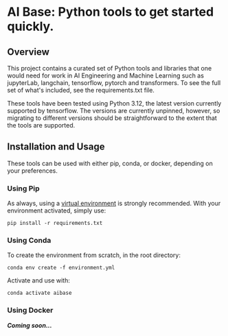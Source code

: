 # AI Base: Python tools to get started quickly.

## Overview

This project contains a curated set of Python tools and libraries that one would need for work in AI Engineering and Machine Learning such as jupyterLab, langchain, tensorflow, pytorch and transformers.  To see the full set of what's included, see the requirements.txt file. 

These tools have been tested using Python 3.12, the latest version currently supported by tensorflow. The versions are currently unpinned, however, so migrating to different versions should be straightforward to the extent that the tools are supported.

## Installation and Usage

These tools can be used with either pip, conda, or docker, depending on your preferences.

### Using Pip

As always, using a [virtual environment](https://packaging.python.org/en/latest/guides/installing-using-pip-and-virtual-environments/) is strongly recommended.  With your environment activated, simply use:

```
pip install -r requirements.txt
```

### Using Conda
To create the environment from scratch, in the root directory:

```
conda env create -f environment.yml
```

Activate and use with:
```
conda activate aibase
```

### Using Docker

***Coming soon...***
